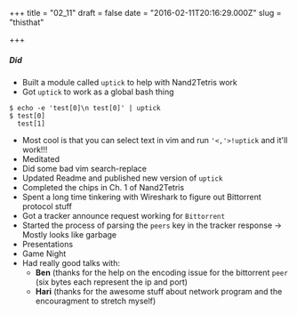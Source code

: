 
+++
title = "02_11"
draft = false
date = "2016-02-11T20:16:29.000Z"
slug = "thisthat"

+++
##### Did
- Built a module called `uptick` to help with Nand2Tetris work
- Got `uptick` to work as a global bash thing

```
$ echo -e 'test[0]\n test[0]' | uptick
$ test[0]
  test[1]
```
- Most cool is that you can select text in vim and run `'<,'>!uptick` and it'll work!!!
- Meditated
- Did some bad vim search-replace
- Updated Readme and published new version of `uptick`
- Completed the chips in Ch. 1 of Nand2Tetris
- Spent a long time tinkering with Wireshark to figure out Bittorrent protocol stuff
- Got a tracker announce request working for `Bittorrent`
- Started the process of parsing the `peers` key in the tracker response -> Mostly looks like garbage
- Presentations
- Game Night
- Had really good talks with:
   - __Ben__ (thanks for the help on the encoding issue for the bittorrent `peer` (six bytes each represent the ip and port)
  - __Hari__ (thanks for the awesome stuff about network program and the encouragment to stretch myself)

